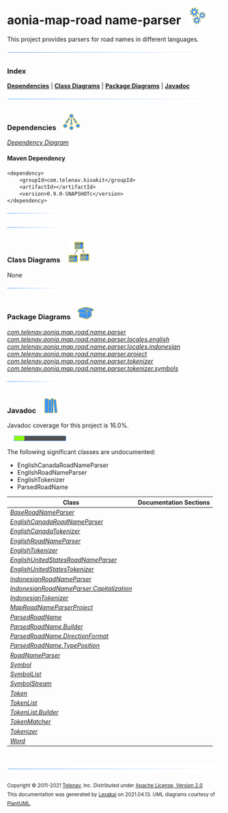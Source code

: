 # aonia-map-road name-parser &nbsp;&nbsp;![](documentation/images/gears-40.png)

This project provides parsers for road names in different languages.

![](documentation/images/horizontal-line.png)

### Index



[**Dependencies**](#dependencies) | [**Class Diagrams**](#class-diagrams) | [**Package Diagrams**](#package-diagrams) | [**Javadoc**](#javadoc)

![](documentation/images/horizontal-line.png)

### Dependencies <a name="dependencies"></a> &nbsp;&nbsp; ![](documentation/images/dependencies-40.png)

[*Dependency Diagram*](documentation/diagrams/dependencies.svg)

#### Maven Dependency

    <dependency>
        <groupId>com.telenav.kivakit</groupId>
        <artifactId></artifactId>
        <version>0.9.0-SNAPSHOTc</version>
    </dependency>

![](documentation/images/short-horizontal-line.png)

[//]: # (start-user-text)



[//]: # (end-user-text)

![](documentation/images/short-horizontal-line.png)

### Class Diagrams <a name="class-diagrams"></a> &nbsp; &nbsp; ![](documentation/images/diagram-48.png)

None

![](documentation/images/short-horizontal-line.png)

### Package Diagrams <a name="package-diagrams"></a> &nbsp;&nbsp; ![](documentation/images/box-40.png)

[*com.telenav.aonia.map.road.name.parser*](documentation/diagrams/com.telenav.aonia.map.road.name.parser.svg)  
[*com.telenav.aonia.map.road.name.parser.locales.english*](documentation/diagrams/com.telenav.aonia.map.road.name.parser.locales.english.svg)  
[*com.telenav.aonia.map.road.name.parser.locales.indonesian*](documentation/diagrams/com.telenav.aonia.map.road.name.parser.locales.indonesian.svg)  
[*com.telenav.aonia.map.road.name.parser.project*](documentation/diagrams/com.telenav.aonia.map.road.name.parser.project.svg)  
[*com.telenav.aonia.map.road.name.parser.tokenizer*](documentation/diagrams/com.telenav.aonia.map.road.name.parser.tokenizer.svg)  
[*com.telenav.aonia.map.road.name.parser.tokenizer.symbols*](documentation/diagrams/com.telenav.aonia.map.road.name.parser.tokenizer.symbols.svg)  

![](documentation/images/short-horizontal-line.png)

### Javadoc <a name="javadoc"></a> &nbsp;&nbsp; ![](documentation/images/books-40.png)

Javadoc coverage for this project is 16.0%.  
  
&nbsp; &nbsp;  ![](documentation/images/meter-20-12.png)

The following significant classes are undocumented:  

- EnglishCanadaRoadNameParser  
- EnglishRoadNameParser  
- EnglishTokenizer  
- ParsedRoadName

| Class | Documentation Sections |
|---|---|
| [*BaseRoadNameParser*](https://telenav.github.io/aonia/javadoc/aonia.map.road.name.parser/com/telenav/aonia/map/road/name/parser/BaseRoadNameParser.html) |  |  
| [*EnglishCanadaRoadNameParser*](https://telenav.github.io/aonia/javadoc/aonia.map.road.name.parser/com/telenav/aonia/map/road/name/parser/locales/english/EnglishCanadaRoadNameParser.html) |  |  
| [*EnglishCanadaTokenizer*](https://telenav.github.io/aonia/javadoc/aonia.map.road.name.parser/com/telenav/aonia/map/road/name/parser/locales/english/EnglishCanadaTokenizer.html) |  |  
| [*EnglishRoadNameParser*](https://telenav.github.io/aonia/javadoc/aonia.map.road.name.parser/com/telenav/aonia/map/road/name/parser/locales/english/EnglishRoadNameParser.html) |  |  
| [*EnglishTokenizer*](https://telenav.github.io/aonia/javadoc/aonia.map.road.name.parser/com/telenav/aonia/map/road/name/parser/locales/english/EnglishTokenizer.html) |  |  
| [*EnglishUnitedStatesRoadNameParser*](https://telenav.github.io/aonia/javadoc/aonia.map.road.name.parser/com/telenav/aonia/map/road/name/parser/locales/english/EnglishUnitedStatesRoadNameParser.html) |  |  
| [*EnglishUnitedStatesTokenizer*](https://telenav.github.io/aonia/javadoc/aonia.map.road.name.parser/com/telenav/aonia/map/road/name/parser/locales/english/EnglishUnitedStatesTokenizer.html) |  |  
| [*IndonesianRoadNameParser*](https://telenav.github.io/aonia/javadoc/aonia.map.road.name.parser/com/telenav/aonia/map/road/name/parser/locales/indonesian/IndonesianRoadNameParser.html) |  |  
| [*IndonesianRoadNameParser.Capitalization*](https://telenav.github.io/aonia/javadoc/aonia.map.road.name.parser/com/telenav/aonia/map/road/name/parser/locales/indonesian/IndonesianRoadNameParser.Capitalization.html) |  |  
| [*IndonesianTokenizer*](https://telenav.github.io/aonia/javadoc/aonia.map.road.name.parser/com/telenav/aonia/map/road/name/parser/locales/indonesian/IndonesianTokenizer.html) |  |  
| [*MapRoadNameParserProject*](https://telenav.github.io/aonia/javadoc/aonia.map.road.name.parser/com/telenav/aonia/map/road/name/parser/project/MapRoadNameParserProject.html) |  |  
| [*ParsedRoadName*](https://telenav.github.io/aonia/javadoc/aonia.map.road.name.parser/com/telenav/aonia/map/road/name/parser/ParsedRoadName.html) |  |  
| [*ParsedRoadName.Builder*](https://telenav.github.io/aonia/javadoc/aonia.map.road.name.parser/com/telenav/aonia/map/road/name/parser/ParsedRoadName.Builder.html) |  |  
| [*ParsedRoadName.DirectionFormat*](https://telenav.github.io/aonia/javadoc/aonia.map.road.name.parser/com/telenav/aonia/map/road/name/parser/ParsedRoadName.DirectionFormat.html) |  |  
| [*ParsedRoadName.TypePosition*](https://telenav.github.io/aonia/javadoc/aonia.map.road.name.parser/com/telenav/aonia/map/road/name/parser/ParsedRoadName.TypePosition.html) |  |  
| [*RoadNameParser*](https://telenav.github.io/aonia/javadoc/aonia.map.road.name.parser/com/telenav/aonia/map/road/name/parser/RoadNameParser.html) |  |  
| [*Symbol*](https://telenav.github.io/aonia/javadoc/aonia.map.road.name.parser/com/telenav/aonia/map/road/name/parser/tokenizer/symbols/Symbol.html) |  |  
| [*SymbolList*](https://telenav.github.io/aonia/javadoc/aonia.map.road.name.parser/com/telenav/aonia/map/road/name/parser/tokenizer/symbols/SymbolList.html) |  |  
| [*SymbolStream*](https://telenav.github.io/aonia/javadoc/aonia.map.road.name.parser/com/telenav/aonia/map/road/name/parser/tokenizer/symbols/SymbolStream.html) |  |  
| [*Token*](https://telenav.github.io/aonia/javadoc/aonia.map.road.name.parser/com/telenav/aonia/map/road/name/parser/tokenizer/Token.html) |  |  
| [*TokenList*](https://telenav.github.io/aonia/javadoc/aonia.map.road.name.parser/com/telenav/aonia/map/road/name/parser/tokenizer/TokenList.html) |  |  
| [*TokenList.Builder*](https://telenav.github.io/aonia/javadoc/aonia.map.road.name.parser/com/telenav/aonia/map/road/name/parser/tokenizer/TokenList.Builder.html) |  |  
| [*TokenMatcher*](https://telenav.github.io/aonia/javadoc/aonia.map.road.name.parser/com/telenav/aonia/map/road/name/parser/tokenizer/TokenMatcher.html) |  |  
| [*Tokenizer*](https://telenav.github.io/aonia/javadoc/aonia.map.road.name.parser/com/telenav/aonia/map/road/name/parser/tokenizer/Tokenizer.html) |  |  
| [*Word*](https://telenav.github.io/aonia/javadoc/aonia.map.road.name.parser/com/telenav/aonia/map/road/name/parser/tokenizer/symbols/Word.html) |  |  

[//]: # (start-user-text)



[//]: # (end-user-text)

<br/>

![](documentation/images/horizontal-line.png)

<sub>Copyright &#169; 2011-2021 [Telenav](http://telenav.com), Inc. Distributed under [Apache License, Version 2.0](LICENSE)</sub>  
<sub>This documentation was generated by [Lexakai](https://github.com/Telenav/lexakai) on 2021.04.13. UML diagrams courtesy
of [PlantUML](http://plantuml.com).</sub>

